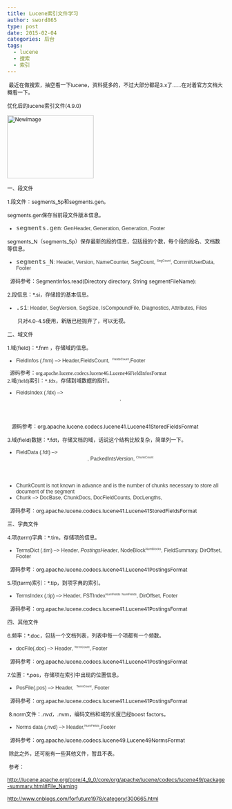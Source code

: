 ```yaml
---
title: Lucene索引文件学习
author: sword865
type: post
date: 2015-02-04
categories: 后台
tags:
  - lucene
  - 搜索
  - 索引
---
```

<span style="font-size: 12px;"> 最近在做搜索，抽空看一下lucene，资料挺多的，不过大部分都是3.x了……在对着官方文档大概看一下。</span>

<span style="font-size: 12px;">优化后的lucene索引文件(4.9.0)</span>

<span style="font-size: 12px;"><img title="NewImage.png" src="/wp-content/uploads/2015/02/NewImage.png" alt="NewImage" width="200" height="146" border="0" /></span>

<span style="font-size: 12px;">一、段文件</span>

<span style="font-size: 12px;">1.段文件：segments_5p和segments.gen。</span>

<span style="font-size: 12px;">segments.gen保存当前段文件版本信息。</span>

<ul style="color: #353833; font-family: Arial, Helvetica, sans-serif; font-size: 12px;">
  <li>
    <span style="font-size: 12px;"><tt style="font-size: 1.2em;">segments.gen</tt>: GenHeader, Generation, Generation, Footer</span>
  </li>
</ul>

<span style="font-size: 12px;">segments_N（segments_5p）保存最新的段的信息，包括段的个数，每个段的段名、文档数等信息。</span>

<ul style="font-size: 12px; color: #353833; font-family: Arial, Helvetica, sans-serif;">
  <li>
    <span style="font-size: 12px;"><tt style="font-size: 1.2em;">segments_N</tt>: Header, Version, NameCounter, SegCount, <SegName, SegCodec, DelGen, DeletionCount, FieldInfosGen, DocValuesGen, UpdatesFiles><sup style="font-size: 0.6em;">SegCount</sup>, CommitUserData, Footer</span>
  </li>
</ul>

<span style="font-size: 12px;">  源码参考：SegmentInfos.read(Directory directory, String segmentFileName):</span>

<span style="font-size: 12px;">2.段信息：*.si，存储段的基本信息。</span>

<ul style="color: #353833; font-family: Arial, Helvetica, sans-serif; font-size: 12px;">
  <li>
    <span style="font-size: 12px;"><tt style="font-size: 1.2em;">.si</tt>: Header, SegVersion, SegSize, IsCompoundFile, Diagnostics, Attributes, Files</span>
  </li>
</ul>

<span style="font-size: 12px;">       只对4.0-4.5使用，新版已经抛弃了，可以无视。  </span>

<span style="font-size: 12px;">二、域文件</span>

<span style="font-size: 12px;">1.域(field)：*.fnm ，存储域的信息。</span>

<ul style="font-size: 12px; color: #353833; font-family: Arial, Helvetica, sans-serif;">
  <li>
    <span style="font-size: 12px;">FieldInfos (.fnm) &#8211;> Header,FieldsCount, <FieldName,FieldNumber, FieldBits,DocValuesBits,DocValuesGen,Attributes> <sup style="font-size: 0.6em; color: #353833; font-family: Arial, Helvetica, sans-serif;">FieldsCount</sup>,Footer</span>
  </li>
</ul>

<div>
  <p style="margin: 0px; font-size: 11px; font-family: Monaco;">
    <span style="font-size: 12px;">  源码参考：org.apache.lucene.codecs.lucene46.Lucene46FieldInfosFormat</span>
  </p>
  
  <p style="margin: 0px; font-size: 11px; font-family: Monaco;">
    <span style="font-size: 12px;">2.域(field)索引：*.fdx，存储到域数据的指针。</span>
  </p>
</div>

<ul style="color: #353833; font-family: Arial, Helvetica, sans-serif; font-size: 12px;">
  <li>
    <span style="font-size: 12px;">FieldsIndex (.fdx) &#8211;> <Header>, <ChunkIndex></span>
  </li>
</ul>

<span style="font-size: 12px;">   源码参考：org.apache.lucene.codecs.lucene41.Lucene41StoredFieldsFormat</span>

<span style="font-size: 12px;">3.域(field)数据：*.fdt，存储文档的域，话说这个结构比较复杂，简单列一下。</span>

<ul style="font-size: 12px; color: #353833; font-family: Arial, Helvetica, sans-serif;">
  <li>
    <span style="font-size: 12px;">FieldData (.fdt) &#8211;> <Header>, PackedIntsVersion, <Chunk><sup style="font-size: 0.6em;">ChunkCount</sup></span>
  </li>
  <li>
    <span style="font-size: 12px;">ChunkCount is not known in advance and is the number of chunks necessary to store all document of the segment</span>
  </li>
  <li>
    <span style="font-size: 12px;">Chunk &#8211;> DocBase, ChunkDocs, DocFieldCounts, DocLengths, <CompressedDocs></span>
  </li>
</ul>

<span style="font-size: 12px;">  源码参考：org.apache.lucene.codecs.lucene41.Lucene41StoredFieldsFormat</span>

<span style="font-size: 12px;">三、字典文件</span>

<span style="font-size: 12px;">4.项(term)字典：*.tim，存储项的信息。</span>

<ul style="color: #353833; font-family: Arial, Helvetica, sans-serif; font-size: 12px;">
  <li>
    <span style="font-size: 12px;">TermsDict (.tim) &#8211;> Header, <em>PostingsHeader</em>, NodeBlock<sup style="font-size: 0.6em;">NumBlocks</sup>, FieldSummary, DirOffset, Footer</span>
  </li>
</ul>

<span style="font-size: 12px;">  源码参考：org.apache.lucene.codecs.lucene41.Lucene41PostingsFormat</span>

<span style="font-size: 12px;">5.项(term)索引：*.tip，到项字典的索引。</span>

<ul style="color: #353833; font-family: Arial, Helvetica, sans-serif; font-size: 12px;">
  <li>
    <span style="font-size: 12px;">TermsIndex (.tip) &#8211;> Header, FSTIndex<sup style="font-size: 0.6em;">NumFields</sup> <IndexStartFP><sup style="font-size: 0.6em;">NumFields</sup>, DirOffset, Footer</span>
  </li>
</ul>

<span style="font-size: 12px;">  源码参考：org.apache.lucene.codecs.lucene41.Lucene41PostingsFormat </span>

<span style="font-size: 12px;">四、其他文件 </span>

<span style="font-size: 12px;">6.频率：*.doc，包括一个文档列表，列表中每一个项都有一个频数。</span>

<ul style="color: #353833; font-family: Arial, Helvetica, sans-serif; font-size: 12px;">
  <li>
    <span style="font-size: 12px;">docFile(.doc) &#8211;> Header, <TermFreqs, SkipData?><sup style="font-size: 0.6em;">TermCount</sup>, Footer</span>
  </li>
</ul>

<span style="font-size: 12px;">  源码参考：org.apache.lucene.codecs.lucene41.Lucene41PostingsFormat </span>

<span style="font-size: 12px;">7.位置：*.pos，存储项在索引中出现的位置信息。</span>

<ul style="color: #353833; font-family: Arial, Helvetica, sans-serif; font-size: 12px;">
  <li>
    <span style="font-size: 12px;">PosFile(.pos) &#8211;> Header, <TermPositions> <sup style="font-size: 0.6em;">TermCount</sup>, Footer</span>
  </li>
</ul>

<span style="font-size: 12px;">  源码参考：org.apache.lucene.codecs.lucene41.Lucene41PostingsFormat</span>

<span style="font-size: 12px;"> 8.norm文件：*.nvd，*.nvm，编码文档和域的长度已经boost factors。</span>

<ul style="font-size: 12px; color: #353833; font-family: Arial, Helvetica, sans-serif;">
  <li>
    <span style="font-size: 12px;">Norms data (.nvd) &#8211;> Header,<Uncompressed | TableCompressed | DeltaCompressed><sup style="font-size: 0.6em; color: #353833; font-family: Arial, Helvetica, sans-serif;">NumFields</sup>,Footer</span>
  </li>
</ul>

<span style="font-size: 12px;">  源码参考：org.apache.lucene.codecs.lucene49.Lucene49NormsFormat</span>

<span style="font-size: 12px;"> 除此之外，还可能有一些其他文件，暂且不表。</span>

<span style="font-size: 12px;"> 参考：</span>

<span style="font-size: 12px;"><a href="http://lucene.apache.org/core/4_9_0/core/org/apache/lucene/codecs/lucene49/package-summary.html#File_Naming">http://lucene.apache.org/core/4_9_0/core/org/apache/lucene/codecs/lucene49/package-summary.html#File_Naming</a></span>

<span style="font-size: 12px;"><a href="http://www.cnblogs.com/forfuture1978/category/300665.html">http://www.cnblogs.com/forfuture1978/category/300665.html</a></span>


